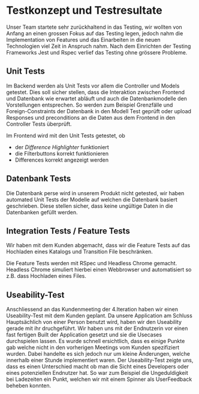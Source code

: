 # Testkonzept und Testresultate

Unser Team startete sehr zurückhaltend in das Testing, wir wollten von Anfang an einen grossen Fokus auf das Testing legen, jedoch nahm die Implementation von Features und das Einarbeiten in die neuen Technologien viel Zeit in Anspruch nahm. Nach dem Einrichten der Testing Frameworks Jest und Rspec verlief das Testing ohne grössere Probleme.

## Unit Tests

Im Backend werden als Unit Tests vor allem die Controller und Models getestet. Dies soll sicher stellen, dass die Interaktion zwischen Frontend und Datenbank wie erwartet abläuft und auch die Datenbankmodelle den Vorstellungen entsprechen. So werden zum Beispiel Grenzfälle und Foreign-Constraints der Datenbank in den Modell Test geprüft oder upload Responses und preconditions an die Daten aus dem Frontend in den Controller Tests überprüft.

Im Frontend wird mit den Unit Tests getestet, ob

* der *Difference Highlighter* funktioniert
* die Filterbuttons korrekt funktionieren
* Differences korrekt angezeigt werden

## Datenbank Tests

Die Datenbank perse wird in unserem Produkt nicht getested, wir haben automated Unit Tests der Modelle auf welchen die Datenbank basiert geschrieben. Diese stellen sicher, dass keine ungültige Daten in die Datenbanken gefüllt werden.

## Integration Tests / Feature Tests

Wir haben mit dem Kunden abgemacht, dass wir die Feature Tests auf das Hochladen eines Katalogs und Transition File beschränken.

Die Feature Tests werden mit RSpec und Headless Chrome gemacht. Headless Chrome simuliert hierbei einen Webbrowser und automatisiert so z.B. dass Hochladen eines Files.

## Useability-Test

Anschliessend an das Kundenmeeting der 4.Iteration haben wir einen Useability-Test mit dem Kunden geplant.
Da unsere Application am Schluss Hauptsächlich von einer Person benutzt wird, haben wir den Useability gerade mit ihr druchgeführt.
Wir haben uns mit der Endnutzerin vor einen fast fertigen Built der Application gesetzt und sie die Usecases durchspielen lassen. Es wurde schnell ersichtlich, dass es einige Punkte gab welche nicht in den vorherigen Meetings vom Kunden spezifiziert wurden. Dabei handelte es sich jedoch nur um kleine Änderungen, welche innerhalb einer Stunde implementiert waren. Der Useability-Test zeigte uns, dass es einen Unterschied macht ob man die Sicht eines Developers oder eines potenziellen Endnutzer hat. So war zum Beispiel die Ungeduldigkeit bei Ladezeiten ein Punkt, welchen wir mit einem Spinner als UserFeedback beheben konnten.
